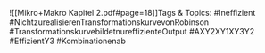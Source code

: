 
![[Mikro+Makro Kapitel 2.pdf#page=18]]Tags & Topics:
   #Ineffizient
   #NichtzurealisierenTransformationskurvevonRobinson
   #TransformationskurvebildetnureffizienteOutput
   #AXY2XY1XY3Y2
   #EffizientY3
   #Kombinationenab